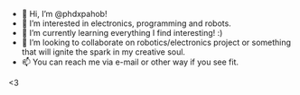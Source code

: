 - 👋 Hi, I’m @phdxpahob!
- 👀 I’m interested in electronics, programming and robots.
- 🌱 I’m currently learning everything I find interesting! :)
- 💞️ I’m looking to collaborate on robotics/electronics project or something that will ignite the spark in my creative soul.
- 📫 You can reach me via e-mail or other way if you see fit. 

<3

<!---
phdxpahob/phdxpahob is a ✨ special ✨ repository because its `README.md` (this file) appears on your GitHub profile.
You can click the Preview link to take a look at your changes.
--->

